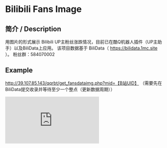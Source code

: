 # Bilibili Fans Image
## 简介 / Description
用图片的形式展示 Bilibili UP主粉丝涨跌情况，目前已在酷Q机器人插件（UP主助手）以及BiliData上应用。
该项目数据基于 BiliData（ https://bilidata.1mc.site ）。
粉丝群：584070002


## Example
http://39.107.85.143/qqrbt/get_fansdataimg.php?mid=【B站UID】
（需要先在BiliData提交收录并等待至少一个整点（更新数据周期））


![image](http://39.107.85.143/qqrbt/get_fansdataimg.php)
